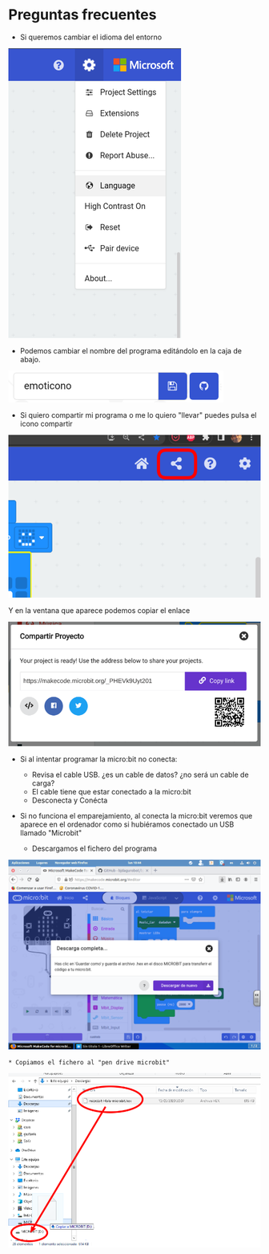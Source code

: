 # Preguntas frecuentes

* Si queremos cambiar el idioma del entorno

![](./images/SelecionarIdioma.png)

* Podemos cambiar el nombre del programa editándolo en la caja de abajo.

![](./images/NombrPrograma.png)

* Si quiero compartir mi programa o me lo quiero "llevar" puedes pulsa el icono compartir

![](./images/makecode-compartir.png)

Y en la ventana que aparece podemos copiar el enlace

![](./images/makecode-compartir-enlace.png)

* Si al intentar programar la micro:bit no conecta: 
    * Revisa el cable USB. ¿es un cable de datos? ¿no será un cable de carga?
    * El cable tiene que estar conectado a la micro:bit
    * Desconecta y Conécta

* Si no funciona el emparejamiento, al conecta la micro:bit veremos que aparece en el ordenador como si hubiéramos conectado un USB llamado "Microbit"

    * Descargamos el fichero del programa

![](./images/installGuadalinex5.png)

    * Copiamos el fichero al "pen drive microbit"

![](./images/CopiarFicheroHex.png)